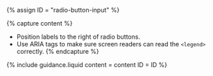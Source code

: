 {% assign ID = "radio-button-input" %}

{% capture content %}
- Position labels to the right of radio buttons.
- Use ARIA tags to make sure screen readers can read the `<legend>` correctly.
{% endcapture %}

{% include guidance.liquid  content = content  ID = ID %}
